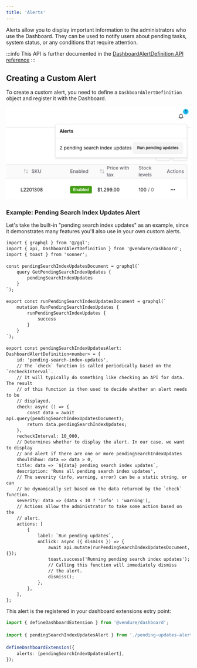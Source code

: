 ```yaml
---
title: 'Alerts'
---
```


Alerts allow you to display important information to the administrators who use the Dashboard. They can be used to notify users about 
pending tasks, system status, or any conditions that require attention.

:::info
This API is further documented in the [DashboardAlertDefinition API reference](/reference/dashboard/extensions-api/alerts)
:::

## Creating a Custom Alert

To create a custom alert, you need to define a `DashboardAlertDefinition` object and register it with the Dashboard.

![Alert example](./alert.webp)

### Example: Pending Search Index Updates Alert

Let's take the built-in "pending search index updates" as an example, since it demonstrates many features you'll also use
in your own custom alerts.

```tsx title="pending-updates-alert.tsx"
import { graphql } from '@/gql';
import { api, DashboardAlertDefinition } from '@vendure/dashboard';
import { toast } from 'sonner';

const pendingSearchIndexUpdatesDocument = graphql(`
    query GetPendingSearchIndexUpdates {
        pendingSearchIndexUpdates
    }
`);

export const runPendingSearchIndexUpdatesDocument = graphql(`
    mutation RunPendingSearchIndexUpdates {
        runPendingSearchIndexUpdates {
            success
        }
    }
`);

export const pendingSearchIndexUpdatesAlert: DashboardAlertDefinition<number> = {
    id: 'pending-search-index-updates',
    // The `check` function is called periodically based on the `recheckInterval`.
    // It will typically do something like checking an API for data. The result
    // of this function is then used to decide whether an alert needs to be
    // displayed.
    check: async () => {
        const data = await api.query(pendingSearchIndexUpdatesDocument);
        return data.pendingSearchIndexUpdates;
    },
    recheckInterval: 10_000,
    // Determines whether to display the alert. In our case, we want to display
    // and alert if there are one or more pendingSearchIndexUpdates
    shouldShow: data => data > 0,
    title: data => `${data} pending search index updates`,
    description: 'Runs all pending search index updates',
    // The severity (info, warning, error) can be a static string, or can
    // be dynamically set based on the data returned by the `check` function.
    severity: data => (data < 10 ? 'info' : 'warning'),
    // Actions allow the administrator to take some action based on the
    // alert.
    actions: [
        {
            label: `Run pending updates`,
            onClick: async ({ dismiss }) => {
                await api.mutate(runPendingSearchIndexUpdatesDocument, {});
                toast.success('Running pending search index updates');
                // Calling this function will immediately dismiss
                // the alert.
                dismiss();
            },
        },
    ],
};
```

This alert is the registered in your dashboard extensions extry point:

```ts
import { defineDashboardExtension } from '@vendure/dashboard';

import { pendingSearchIndexUpdatesAlert } from './pending-updates-alert';

defineDashboardExtension({
    alerts: [pendingSearchIndexUpdatesAlert],
});
```

